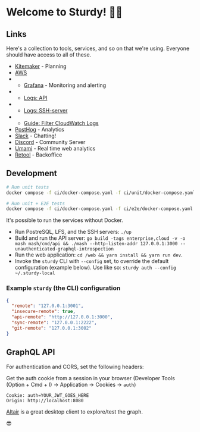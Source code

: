 # Welcome to Sturdy! 📣🐢

## Links

Here's a collection to tools, services, and so on that we're using. Everyone should have access to all of these.

* [Kitemaker](https://toil.kitemaker.co/YtReAM-Sturdy/Xub625-Sturdy/boards/current) - Planning
* [AWS](https://sturdy.awsapps.com/start#/)
* * [Grafana](https://g-475af40809.grafana-workspace.eu-west-1.amazonaws.com/login) - Monitoring and alerting
* * [Logs: API](https://eu-north-1.console.aws.amazon.com/cloudwatch/home?region=eu-north-1#logsV2:log-groups/log-group/driva/log-events)
* * [Logs: SSH-server](https://eu-north-1.console.aws.amazon.com/cloudwatch/home?region=eu-north-1#logsV2:log-groups/log-group/mutagen-ssh/log-events)
* * [Guide: Filter CloudWatch Logs](https://docs.aws.amazon.com/AmazonCloudWatch/latest/logs/FilterAndPatternSyntax.html)
* [PostHog](https://app.posthog.com/dashboard/2592) - Analytics
* [Slack](https://join.slack.com/t/getsturdy/signup) - Chatting!
* [Discord](https://discord.gg/5HnSdzMqtA) - Community Server
* [Umami](https://umami.getsturdy.com/realtime) - Real time web analytics
* [Retool](https://sturdy.retool.com/) - Backoffice

## Development

```bash
# Run unit tests
docker compose -f ci/docker-compose.yaml -f ci/unit/docker-compose.yaml up --build --exit-code-from runner

# Run unit + E2E tests
docker compose -f ci/docker-compose.yaml -f ci/e2e/docker-compose.yaml up --build --exit-code-from runner
```

It's possible to run the services without Docker.

* Run PostreSQL, LFS, and the SSH servers: `./up`
* Build and run the API server: `go build -tags enterprise,cloud -v -o mash mash/cmd/api && ./mash --http-listen-addr 127.0.0.1:3000 --unauthenticated-graphql-introspection`
* Run the web application: `cd /web && yarn install && yarn run dev`.
* Invoke the `sturdy` CLI with `--config` set, to override the default configuration (example below). Use like so: `sturdy auth --config ~/.sturdy-local`

### Example `sturdy` (the CLI) configuration
```json
{
  "remote": "127.0.0.1:3001",
  "insecure-remote": true,
  "api-remote": "http://127.0.0.1:3000",
  "sync-remote": "127.0.0.1:2222",
  "git-remote": "127.0.0.1:3002"
}
```

## GraphQL API

For authentication and CORS, set the following headers:

Get the auth cookie from a session in your browser (Developer Tools (Option + Cmd + I) -> Application -> Cookies -> `auth`)

```
Cookie: auth=YOUR_JWT_GOES_HERE
Origin: http://localhost:8080
```

[Altair](https://altair.sirmuel.design/) is a great desktop client to explore/test the graph.

😎

<!-- Test: 12 -->
<!-- 2021-11-23 - Hello from Electron/Windows! -->

